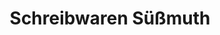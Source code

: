 ---
title: "Schreibwaren Süßmuth"
url: /giengen-an-der-brenz/schreibwaren-suessmuth/
shop: Schreibwaren
---